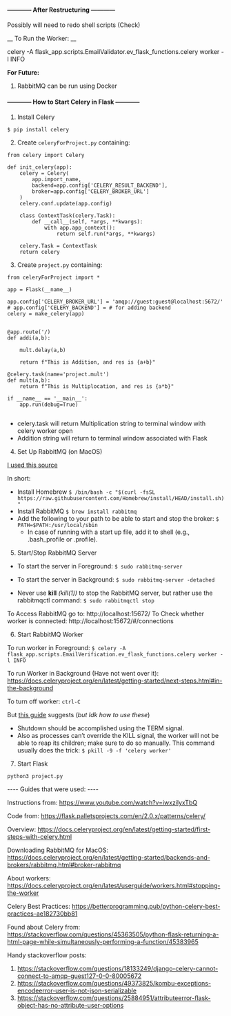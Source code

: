 #### ———— After Restructuring ————
Possibly will need to redo shell scripts (Check)


__ To Run the Worker: __

celery -A flask_app.scripts.EmailValidator.ev_flask_functions.celery worker -l INFO

__For Future:__

1. RabbitMQ can be run using Docker


#### ———— How to Start Celery in Flask ————

1. Install Celery
```
$ pip install celery
```

2. Create `celeryForProject.py` containing:

```
from celery import Celery

def init_celery(app):
    celery = Celery(
        app.import_name,
        backend=app.config['CELERY_RESULT_BACKEND'],
        broker=app.config['CELERY_BROKER_URL']
    )
    celery.conf.update(app.config)

    class ContextTask(celery.Task):
        def __call__(self, *args, **kwargs):
            with app.app_context():
                return self.run(*args, **kwargs)

    celery.Task = ContextTask
    return celery
```

3. Create `project.py` containing:

```
from celeryForProject import *

app = Flask(__name__)

app.config['CELERY_BROKER_URL'] = 'amqp://guest:guest@localhost:5672/'
# app.config['CELERY_BACKEND'] = # for adding backend
celery = make_celery(app)


@app.route('/)
def addi(a,b):

    mult.delay(a,b)
    
    return f"This is Addition, and res is {a+b}"
    
@celery.task(name='project.mult')
def mult(a,b):
    return f"This is Multiplocation, and res is {a*b}"  
    
if __name__ == '__main__':
    app.run(debug=True)
    
```
- celery.task will return Multiplication string to terminal window with celery worker open
- Addition string will return to terminal window associated with Flask


4. Set Up RabbitMQ (on MacOS)

[I used this source](https://docs.celeryproject.org/en/latest/getting-started/backends-and-brokers/rabbitmq.html#installing-rabbitmq-on-macos)

In short:
- Install Homebrew
`$ /bin/bash -c "$(curl -fsSL https://raw.githubusercontent.com/Homebrew/install/HEAD/install.sh)"`
- Install RabbitMQ 
`$ brew install rabbitmq`
- Add the following to your path to be able to start and stop the broker: 
`$ PATH=$PATH:/usr/local/sbin`
  - In case of running with a start up file, add it to shell (e.g., .bash_profile or .profile).

5. Start/Stop RabbitMQ Server

* To start the server in Foreground: `$ sudo rabbitmq-server`

* To start the server in Background: `$ sudo rabbitmq-server -detached`

* Never use **kill** *(kill(1))* to stop the RabbitMQ server, but rather use the rabbitmqctl command:
`$ sudo rabbitmqctl stop`

To Access RabbitMQ go to: http://localhost:15672/
To Check whether worker is connected: http://localhost:15672/#/connections

6. Start RabbitMQ Worker

To run worker in Foreground:
`$ celery -A flask_app.scripts.EmailVerification.ev_flask_functions.celery worker -l INFO`

To run Worker in Background (Have not went over it):
https://docs.celeryproject.org/en/latest/getting-started/next-steps.html#in-the-background

To turn off worker: `ctrl-C`

But [this guide](https://docs.celeryproject.org/en/latest/userguide/workers.html#stopping-the-worker) suggests (*but Idk how to use these*) 
- Shutdown should be accomplished using the TERM signal.
- Also as processes can’t override the KILL signal, the worker will not be able to reap its children; make sure to do so
manually. This command usually does the trick: 
`$ pkill -9 -f 'celery worker'`

7. Start Flask

`python3 project.py`


---- Guides that were used: ----

Instructions from: https://www.youtube.com/watch?v=iwxzilyxTbQ

Code from: https://flask.palletsprojects.com/en/2.0.x/patterns/celery/

Overview: https://docs.celeryproject.org/en/latest/getting-started/first-steps-with-celery.html

Downloading RabbitMQ for MacOS: https://docs.celeryproject.org/en/latest/getting-started/backends-and-brokers/rabbitmq.html#broker-rabbitmq

About workers: https://docs.celeryproject.org/en/latest/userguide/workers.html#stopping-the-worker

Celery Best Practices: https://betterprogramming.pub/python-celery-best-practices-ae182730bb81

Found about Celery from: https://stackoverflow.com/questions/45363505/python-flask-returning-a-html-page-while-simultaneously-performing-a-function/45383965


Handy stackoverflow posts:

1. https://stackoverflow.com/questions/18133249/django-celery-cannot-connect-to-amqp-guest127-0-0-80005672
2. https://stackoverflow.com/questions/49373825/kombu-exceptions-encodeerror-user-is-not-json-serializable
3. https://stackoverflow.com/questions/25884951/attributeerror-flask-object-has-no-attribute-user-options
